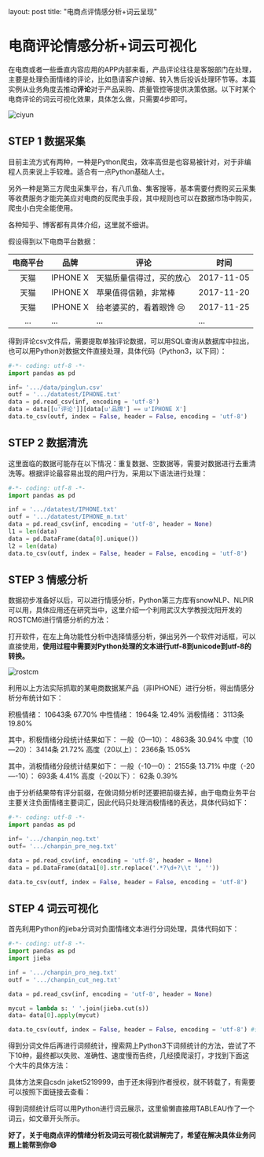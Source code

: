 layout: post
title: "电商点评情感分析+词云呈现"



# 电商评论情感分析+词云可视化

​        在电商或者一些垂直内容应用的APP内部来看，产品评论往往是客服部门在处理，主要是处理负面情绪的评论，比如恳请客户谅解、转入售后投诉处理环节等。本篇实例从业务角度去推动**评论**对于产品采购、质量管控等提供决策依据。以下时某个电商评论的词云可视化效果，具体怎么做，只需要4步即可。

![ciyun](D:\photo\ciyun.jpg)

## STEP 1 数据采集

目前主流方式有两种，一种是Python爬虫，效率高但是也容易被针对，对于非编程人员来说上手较难。适合有一点Python基础人士。

另外一种是第三方爬虫采集平台，有八爪鱼、集客搜等，基本需要付费购买云采集等收费服务才能完美应对电商的反爬虫手段，其中规则也可以在数据市场中购买，爬虫小白完全能使用。

各种知乎、博客都有具体介绍，这里就不细讲。

假设得到以下电商平台数据：

| **电商平台** | **品牌**   | **评论**           | **时间**     |
| :------: | -------- | ---------------- | ---------- |
|    天猫    | IPHONE X | 天猫质量信得过，买的放心     | 2017-11-05 |
|    天猫    | IPHONE X | 苹果值得信赖，非常棒       | 2017-11-20 |
|    天猫    | IPHONE X | 给老婆买的，看着眼馋 :cry: | 2017-11-25 |
|   ...    | ...      | ...              | ...        |



得到评论csv文件后，需要提取单独评论数据，可以用SQL查询从数据库中拉出，也可以用Python对数据文件直接处理，具体代码（Python3，以下同）：

```py
#-*- coding: utf-8 -*-
import pandas as pd

inf= '.../data/pinglun.csv' 
outf = '.../datatest/IPHONE.txt' 
data = pd.read_csv(inf, encoding = 'utf-8')
data = data[[u'评论']][data[u'品牌'] == u'IPHONE X']
data.to_csv(outf, index = False, header = False, encoding = 'utf-8')
```



## STEP 2 数据清洗

这里面临的数据可能存在以下情况：重复数据、空数据等，需要对数据进行去重清洗等。根据评论最容易出现的用户行为，采用以下语法进行处理：

```py
#-*- coding: utf-8 -*-
import pandas as pd

inf = '.../datatest/IPHONE.txt' 
outf = '.../datatest/IPHONE_m.txt' 
data = pd.read_csv(inf, encoding = 'utf-8', header = None)
l1 = len(data)
data = pd.DataFrame(data[0].unique())
l2 = len(data)
data.to_csv(outf, index = False, header = False, encoding = 'utf-8')
```



## STEP 3 情感分析

数据初步准备好以后，可以进行情感分析，Python第三方库有snowNLP、NLPIR可以用，具体应用还在研究当中，这里介绍一个利用武汉大学教授沈阳开发的ROSTCM6进行情感分析的方法：

打开软件，在左上角功能性分析中选择情感分析，弹出另外一个软件对话框，可以直接使用，**使用过程中需要对Python处理的文本进行utf-8到unicode到utf-8的转换。**

![rostcm](D:\photo\rostcm.jpg)



利用以上方法实际抓取的某电商数据某产品（非IPHONE）进行分析，得出情感分析分布统计如下：

积极情绪：	10643条	67.70%
中性情绪：	1964条	12.49%
消极情绪：	3113条	19.80%

其中，积极情绪分段统计结果如下：
一般（0—10）：		4863条	30.94%
中度（10—20）：	3414条	21.72%
高度（20以上）：  	2366条	15.05%

其中，消极情绪分段统计结果如下：
一般（-10—0）：	        2155条	13.71%
中度（-20—-10）：	693条	4.41%
高度（-20以下）：	62条	0.39%

由于分析结果带有评分前缀，在做词频分析时还要把前缀去掉，由于电商业务平台主要关注负面情绪主要词汇，因此代码只处理消极情绪的表达，具体代码如下：

```py
#-*- coding: utf-8 -*-
import pandas as pd

inf= '.../chanpin_neg.txt'
outf= '.../chanpin_pre_neg.txt'

data = pd.read_csv(inf, encoding = 'utf-8', header = None) 
data = pd.DataFrame(data1[0].str.replace('.*?\d+?\\t ', '')) 

data.to_csv(outf, index = False, header = False, encoding = 'utf-8') 
```



## STEP 4 词云可视化

首先利用Python的jieba分词对负面情绪文本进行分词处理，具体代码如下：

```py
#-*- coding: utf-8 -*-
import pandas as pd
import jieba

inf = '.../chanpin_pro_neg.txt'
outf = '.../chanpin_cut_neg.txt'

data = pd.read_csv(inf, encoding = 'utf-8', header = None)

mycut = lambda s: ' '.join(jieba.cut(s)) 
data= data[0].apply(mycut) 

data.to_csv(outf, index = False, header = False, encoding = 'utf-8') #保存结果
```

得到分词文件后再进行词频统计，搜索网上Python3下词频统计的方法，尝试了不下10种，最终都以失败、准确性、速度慢而告终，几经摸爬滚打，才找到下面这个大牛的具体方法：

具体方法来自csdn jaket5219999，由于还未得到作者授权，就不转载了，有需要可以按照下面链接去查看：

[](http://blog.csdn.net/jaket5219999/article/details/53022735)

得到词频统计后可以用Python进行词云展示，这里偷懒直接用TABLEAU作了一个词云，如文章开头所示。



**好了，关于电商点评的情绪分析及词云可视化就讲解完了，希望在解决具体业务问题上能帮到你:smile:**